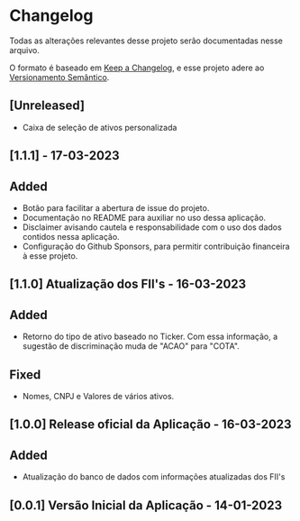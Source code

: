 # Changelog

Todas as alterações relevantes desse projeto serão documentadas nesse arquivo.

O formato é baseado em  [Keep a Changelog](https://keepachangelog.com/en/1.0.0/),
e esse projeto adere ao [Versionamento Semântico](https://semver.org/spec/v2.0.0.html).

## [Unreleased]

* Caixa de seleção de ativos personalizada

## [1.1.1] - 17-03-2023
## Added
* Botão para facilitar a abertura de issue do projeto.
* Documentação no README para auxiliar no uso dessa aplicação.
* Disclaimer avisando cautela e responsabilidade com o uso dos dados contidos nessa aplicação.
* Configuração do Github Sponsors, para permitir contribuição financeira à esse projeto.

## [1.1.0] Atualização dos FII's - 16-03-2023

## Added
* Retorno do tipo de ativo baseado no Ticker. Com essa informação, a sugestão de discriminação muda de "ACAO" para "COTA".

## Fixed
* Nomes, CNPJ e Valores de vários ativos.

## [1.0.0] Release oficial da Aplicação - 16-03-2023

## Added
* Atualização do banco de dados com informações atualizadas dos FII's

## [0.0.1] Versão Inicial da Aplicação - 14-01-2023